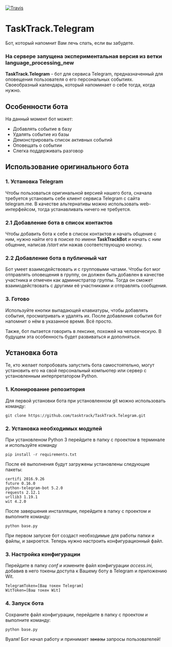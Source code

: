 [![Travis](https://img.shields.io/travis/tasktrack/TaskTrack.Telegram.svg)](https://travis-ci.org/tasktrack/TaskTrack.Telegram)

# TaskTrack.Telegram
Бот, который напомнит Вам лечь спать, если вы забудете.

### На сервере запущена экспериментальная версия из ветки language_processing_new

**TaskTrack.Telegram** - бот для сервиса Telegram, предназначенный для оповещения пользователя о его персональных событиях.
Своеобразный календарь, который напоминает о себе тогда, когда нужно.

## Особенности бота
На данный момент бот может:
* Добавлять событие в базу
* Удалять событие из базы
* Демонстрировать список активных событий
* Оповещать о событии
* Слегка поддерживать разговор

## Использование оригинального бота
### 1. Установка Telegram
Чтобы пользоваться оригинальной версией нашего бота, сначала требуется установить себе клиент сервиса Telegram с сайта telegram.me.
В качестве альтернативы можно использовать web-интерфейсом, тогда устанавливать ничего не требуется.
### 2.1 Добавление бота в список контактов
Чтобы добавить бота к себе в список контактов и начать общение с ним, нужно найти его в поиске по имени **TaskTrackBot** и начать с ним общение, написав */start* или нажав соответствующую кнопку.
### 2.2 Добавление бота в публичный чат
Бот умеет взаимодействовать и с групповыми чатами. Чтобы бот мог отправлять оповещения в группу, он должен быть добавлен в качестве участника и отмечен как администратор группы. Тогда он сможет взаимодействовать с другими её участниками и отправлять сообщения.
### 3. Готово
Используйте кнопки выпадающей клавиатуры, чтобы добавлять события, просматривать и удалять их.
После добавления события бот напомнит о нём в указанное время.
Всё просто.

Также, бот пытается говорить в лексике, похожей на человеческую. В будущем эта особенность будет развиваться и дополняться.

## Установка бота
Те, кто желает попробовать запустить бота самостоятельно, могут установить его на свой персональный компьютер или сервер с установленным интерпретатором Python.
### 1. Клонирование репозитория
Для первой установки бота при установленном git можно использовать команду:

    git clone https://github.com/tasktrack/TaskTrack.Telegram.git
    
### 2. Установка необходимых модулей
При установленом Python 3 перейдите в папку с проектом в терминале и используйте команду

    pip install -r requirements.txt

После её выполнения будут загружены установлены следующие пакеты:

    certifi 2016.9.26
    future 0.16.0
    python-telegram-bot 5.2.0
    requests 2.12.1
    urllib3 1.19.1
    wit 4.2.0
    
После завершения инсталляции, перейдите в папку с проектом и выполните команду:

    python base.py

При первом запуске бот создаст необходимые для работы папки и файлы, и закроется.
Теперь нужно настроить конфигурационный файл.

### 3. Настройка конфигурации
Перейдите в папку *conf* и измените файл конфигурации *access.ini*, добавив в него токены доступа к Вашему боту в Telegram и приложению Wit.

    TelegramToken=[Ваш токен Telegram]
    WitToken=[Ваш токен Wit]

### 4. Запуск бота
Сохраните файл конфигурации, перейдите в папку с проектом и выполните команду:

    python base.py

Вуаля! Бот начал работу и принимает ~~заказы~~ запросы пользователей!
